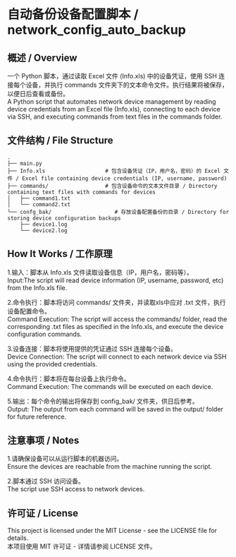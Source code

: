 # 自动备份设备配置脚本 / network_config_auto_backup

## 概述 / Overview

  一个 Python 脚本，通过读取 Excel 文件 (Info.xls) 中的设备凭证，使用 SSH 连接每个设备，并执行 commands 文件夹下的文本命令文件。执行结果将被保存，以便日后查看或备份。  
  A Python script that automates network device management by reading device credentials from an Excel file (Info.xls), connecting to each device via SSH, and executing commands from text files in the commands folder.
  
## 文件结构 / File Structure
    .
    ├── main.py
    ├── Info.xls                   # 包含设备凭证（IP，用户名，密码）的 Excel 文件 / Excel file containing device credentials (IP, username, password)
    ├── commands/                  # 包含设备命令的文本文件目录 / Directory containing text files with commands for devices
    │   ├── command1.txt
    │   └── command2.txt
    └── confg_bak/                    # 存放设备配置备份的目录 / Directory for storing device configuration backups
        ├── device1.log
        └── device2.log

## How It Works / 工作原理
1.输入：脚本从 Info.xls 文件读取设备信息（IP，用户名，密码等）。  
Input:The script will read device information (IP, username, password, etc) from the Info.xls file.

2.命令执行：脚本将访问 commands/ 文件夹，并读取xls中应对 .txt 文件，执行设备配置命令。  
Command Execution: The script will access the commands/ folder, read the corresponding .txt files as specified in the Info.xls, and execute the device configuration commands.

3.设备连接：脚本将使用提供的凭证通过 SSH 连接每个设备。  
Device Connection: The script will connect to each network device via SSH using the provided credentials.

4.命令执行：脚本将在每台设备上执行命令。  
Command Execution: The commands will be executed on each device.

5.输出：每个命令的输出将保存到 config_bak/ 文件夹，供日后参考。  
Output: The output from each command will be saved in the output/ folder for future reference.

## 注意事项 / Notes 

  1.请确保设备可以从运行脚本的机器访问。   
    Ensure the devices are reachable from the machine running the script.

  2.脚本通过 SSH 访问设备。  
    The script use SSH access to network devices.

## 许可证 / License 
  This project is licensed under the MIT License - see the LICENSE file for details.  
  本项目使用 MIT 许可证 - 详情请参阅 LICENSE 文件。



